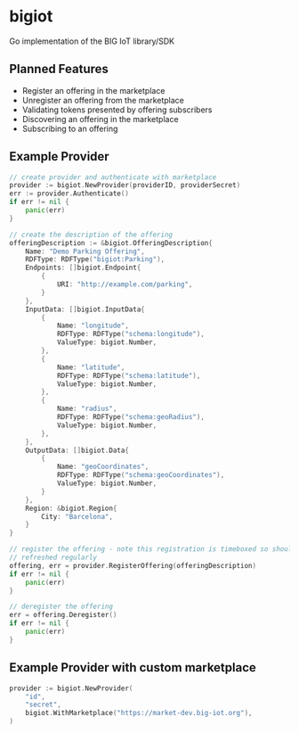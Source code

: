 # bigiot

Go implementation of the BIG IoT library/SDK

## Planned Features

* Register an offering in the marketplace
* Unregister an offering from the marketplace
* Validating tokens presented by offering subscribers
* Discovering an offering in the marketplace
* Subscribing to an offering

## Example Provider

```go
// create provider and authenticate with marketplace
provider := bigiot.NewProvider(providerID, providerSecret)
err := provider.Authenticate()
if err != nil {
    panic(err)
}

// create the description of the offering
offeringDescription := &bigiot.OfferingDescription{
    Name: "Demo Parking Offering",
    RDFType: RDFType("bigiot:Parking"),
    Endpoints: []bigiot.Endpoint{
        {
            URI: "http://example.com/parking",
        }
    },
    InputData: []bigiot.InputData{
        {
            Name: "longitude",
            RDFType: RDFType("schema:longitude"),
            ValueType: bigiot.Number,
        },
        {
            Name: "latitude",
            RDFType: RDFType("schema:latitude"),
            ValueType: bigiot.Number,
        }, 
        {
            Name: "radius",
            RDFType: RDFType("schema:geoRadius"),
            ValueType: bigiot.Number,
        },
    },
    OutputData: []bigiot.Data{
        {
            Name: "geoCoordinates",
            RDFType: RDFType("schema:geoCoordinates"),
            ValueType: bigiot.Number,
        }
    },
    Region: &bigiot.Region{
        City: "Barcelona",
    }
}

// register the offering - note this registration is timeboxed so should be
// refreshed regularly
offering, err = provider.RegisterOffering(offeringDescription)
if err != nil {
    panic(err)
}

// deregister the offering
err = offering.Deregister()
if err != nil {
    panic(err)
}
```

## Example Provider with custom marketplace

```go
provider := bigiot.NewProvider(
    "id", 
    "secret",
    bigiot.WithMarketplace("https://market-dev.big-iot.org"),
)
```